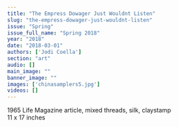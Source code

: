 ```yaml
---
title: "The Empress Dowager Just Wouldnt Listen"
slug: "the-empress-dowager-just-wouldnt-listen"
issue: "Spring"
issue_full_name: "Spring 2018"
year: "2018"
date: "2018-03-01"
authors: ['Jodi Coella']
section: "art"
audio: []
main_image: ""
banner_image: ""
images: ['chinasamplers5.jpg']
videos: []
---
```

1965 Life Magazine article, mixed threads, silk, claystamp  
11 x 17 inches

